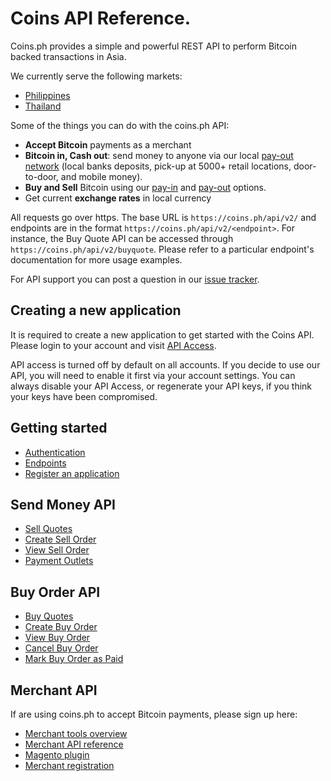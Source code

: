 # Coins API Reference.

Coins.ph provides a simple and powerful REST API to perform Bitcoin backed transactions in Asia.

We currently serve the following markets:

* [Philippines](https://coins.ph)
* [Thailand](https://coins.co.th)

Some of the things you can do with the coins.ph API:

* **Accept Bitcoin** payments as a merchant
* **Bitcoin in, Cash out**: send money to anyone via our local [pay-out network](https://coinsph.zendesk.com/hc/en-us/articles/202398194-Which-payout-methods-are-available-) (local banks deposits, pick-up at 5000+ retail locations, door-to-door, and mobile money).
* **Buy and Sell** Bitcoin using our [pay-in](https://coinsph.zendesk.com/hc/en-us/articles/201322620-Which-payment-methods-do-you-accept-) and [pay-out](https://coinsph.zendesk.com/hc/en-us/articles/202398194-Which-payout-methods-are-available-) options.
* Get current **exchange rates** in local currency

All requests go over https. The base URL is `https://coins.ph/api/v2/` and endpoints are in the format `https://coins.ph/api/v2/<endpoint>`. For instance, the Buy Quote API can be accessed through `https://coins.ph/api/v2/buyquote`. Please refer to a particular endpoint's documentation for more usage examples.

For API support you can post a question in our [issue tracker](https://github.com/coinsph/api/issues).

## Creating a new application

It is required to create a new application to get started with the Coins API. Please login to your account and visit [API Access](https://coins.ph/user/api).

API access is turned off by default on all accounts. If you decide to use our API, you will need to enable it first via your account settings.  You can always disable your API Access, or regenerate your API keys, if you think your keys have been compromised.

## Getting started

* [Authentication](auth.html)
* [Endpoints](endpoints.html)
* [Register an application](https://coins.ph/user/api)

## Send Money API

* [Sell Quotes](sell-api.html#getting-quotes)
* [Create Sell Order](sell-api.html#creating-sell-orders)
* [View Sell Order](sell-api.html#retrieving-existing-sell-orders)
* [Payment Outlets](payment-outlets.html)

## Buy Order API

* [Buy Quotes](buy-api.html#getting-quotes)
* [Create Buy Order](buy-api.html#creating-buy-orders)
* [View Buy Order](buy-api.html#retrieving-existing-buy-orders)
* [Cancel Buy Order](buy-api.html#cancelling-a-buy-order)
* [Mark Buy Order as Paid](buy-api.html#marking-a-buy-order-as-paid)

## Merchant API

If are using coins.ph to accept Bitcoin payments, please sign up here:

* [Merchant tools overview](https://coins.ph/merchants)
* [Merchant API reference](merchant-api.html)
* [Magento plugin](https://github.com/coinsph/coins-magento)
* [Merchant registration](https://coins.ph/merchants/signup)
